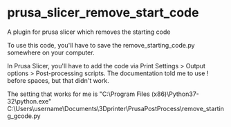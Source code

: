 # prusa_slicer_remove_start_code
A plugin for prusa slicer which removes the starting code


To use this code, you'll have to save the remove_starting_code.py somewhere on your computer.

In Prusa Slicer, you'll have to add the code via Print Settings > Output options > Post-processing scripts. The documentation told me to use ! before spaces, but that didn't work.

The setting that works for me is
"C:\Program Files (x86)\Python37-32\python.exe" C:\Users\username\Documents\3Dprinter\PrusaPostProcess\remove_starting_gcode.py
